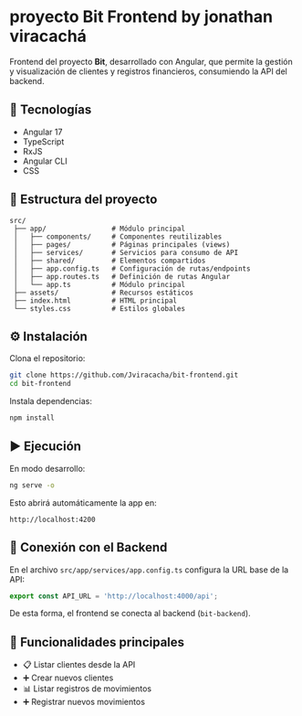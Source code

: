 # proyecto Bit Frontend by jonathan viracachá

Frontend del proyecto **Bit**, desarrollado con Angular, que permite la gestión y visualización de clientes y registros financieros, consumiendo la API del backend.

## 🚀 Tecnologías
- Angular 17
- TypeScript
- RxJS
- Angular CLI
- CSS

## 📂 Estructura del proyecto
```
src/
 ├── app/                # Módulo principal
 │   ├── components/     # Componentes reutilizables
 │   ├── pages/          # Páginas principales (views)
 │   ├── services/       # Servicios para consumo de API
 │   ├── shared/         # Elementos compartidos
 │   ├── app.config.ts   # Configuración de rutas/endpoints
 │   ├── app.routes.ts   # Definición de rutas Angular
 │   └── app.ts          # Módulo principal
 ├── assets/             # Recursos estáticos
 ├── index.html          # HTML principal
 └── styles.css          # Estilos globales
```

## ⚙️ Instalación
Clona el repositorio:
```bash
git clone https://github.com/Jviracacha/bit-frontend.git
cd bit-frontend
```

Instala dependencias:
```bash
npm install
```

## ▶️ Ejecución
En modo desarrollo:
```bash
ng serve -o
```

Esto abrirá automáticamente la app en:
```
http://localhost:4200
```

## 🔗 Conexión con el Backend
En el archivo `src/app/services/app.config.ts` configura la URL base de la API:
```ts
export const API_URL = 'http://localhost:4000/api';
```

De esta forma, el frontend se conecta al backend (`bit-backend`).

## 📡 Funcionalidades principales
- 📋 Listar clientes desde la API  
- ➕ Crear nuevos clientes  
- 📊 Listar registros de movimientos  
- ➕ Registrar nuevos movimientos  
